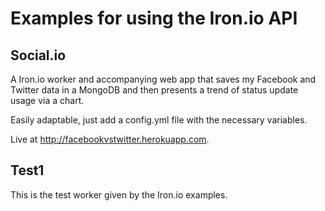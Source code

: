 # Examples for using the Iron.io API

## Social.io

A Iron.io worker and accompanying web app that saves my Facebook and Twitter data in a MongoDB and then presents a trend of status update usage via a chart.

Easily adaptable, just add a config.yml file with the necessary variables.

Live at http://facebookvstwitter.herokuapp.com.

## Test1

This is the test worker given by the Iron.io examples.
